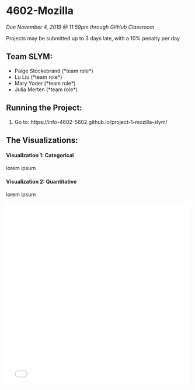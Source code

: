 # 4602-Mozilla
*Due November 4, 2019 @ 11:59pm through GitHub Classroom*

Projects may be submitted up to 3 days late, with a 10% penalty per day
## Team SLYM:
<ul>
  <li>Paige Stockebrand (*team role*)</li>
  <li>Lu Liu (*team role*)</li>
  <li>Mary Yoder (*team role*)</li>
  <li>Julia Merten (*team role*)</li>
</ul>

## Running the Project:
<ol>
  <li>Go to: https://info-4602-5602.github.io/project-1-mozilla-slym/</li>
</ol>

## The Visualizations:
#### Visualization 1: Categorical
lorem ipsum

#### Visualization 2: Quantitative
lorem ipsum

<iframe src="/assets/img/Bokeh/flowers.html"
    sandbox="allow-same-origin allow-scripts"
    width="100%"
    height="500"
    scrolling="no"
    seamless="seamless"
    frameborder="0">
</iframe>

